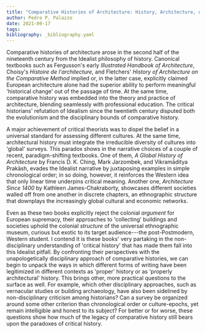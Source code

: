 ```yaml
---
title: "Comparative Histories of Architecture: History, Architecture, or Idealism?"
author: Pedro P. Palazzo
date: 2021-09-17
tags:
bibliography: _bibliography.yaml
---
```


Comparative histories of architecture arose in the second half of the
nineteenth century from the Idealist philosophy of history. Canonical
textbooks such as Fergusson's early *Illustrated Handbook of
Architecture*, Choisy's *Histoire de l'architecture*, and Fletchers'
*History of Architecture on the Comparative Method* implied or, in the
latter case, explicitly claimed European architecture alone had the
superior ability to perform meaningful 'historical change' out of the
passage of time. At the same time, comparative history was embedded into
the theory and practice of architecture, blending seamlessly with
professional education. The critical historians' refutation of Idealism
since the twentieth century disputed both the evolutionism and the
disciplinary bounds of comparative history.

A major achievement of critical theorists was to dispel the belief in a
universal standard for assessing different cultures. At the same time,
architectural history must integrate the irreducible diversity of
cultures into 'global' surveys. This paradox shows in the narrative
choices of a couple of recent, paradigm-shifting textbooks. One of them,
*A Global History of Architecture* by Francis D. K. Ching, Mark
Jarzombek, and Vikramāditya Prakāsh, evades the Idealist narrative by
juxtaposing examples in simple chronological order; in so doing,
however, it reinforces the Western idea that only linear time underpins
critical meaning. Another one, *Architecture Since 1400* by Kathleen
James-Chakraborty, showcases different societies walled off from one
another in discrete chapters, an ethnographic structure that downplays
the increasingly global cultural and economic networks.

Even as these two books explicitly reject the colonial *argument* for
European supremacy, their approaches to 'collecting' buildings and
societies uphold the colonial *structure* of the universal ethnographic
museum, curious but exotic to its target audience---the post-Postmodern,
Western student. I contend it is these books' very partaking in the
non-disciplinary understanding of 'critical history' that has made them
fall into this Idealist pitfall. By confronting their perspectives with
the unapologetically disciplinary approach of comparative histories, we
can begin to unpack the ways in which different forms of writing have
been legitimized in different contexts as 'proper' history or as
'properly architectural' history. This brings other, more practical
questions to the surface as well. For example, which
other disciplinary approaches, such
as vernacular studies or building archaeology, have also been sidelined
by non-disciplinary criticism among historians? Can a survey be
organized around some other criterion than chronological order or
culture-epochs, yet remain intelligible and honest to its subject? For
better or for worse, these questions show how much of the legacy of
comparative history still bears upon the paradoxes of critical history.

<!--
   -We found your abstract particularly compelling, but believe that it
   -could benefit from more detail, for example, what are the few recent
   -books that you will be considering in your position paper. We would like
   -to encourage you to read the RT provocation and make sure your abstract
   -states a position in response. Before 20 December, please send us the
   -final version of your abstract.
   -
   -RT03 – Historiography, get it right!
   -
   -Roundtable sponsored by the Society of Architectural Historians
   -Australia and New Zealand.
   -
   -Chairs: Macarena de la Vega, University of Melbourne; Gevork Hartoonian,
   -University of Canberra.
   -
   -… experience of the mole of History burrowing through a lengthy past and
   -creating its specific traditions in the process.                    
   -E. P. Thompson
   -
   -Yes, histories of architecture do produce traditions: the styles
   -associated with certain periods, the connections made between tendencies
   -and a certain group of architects. Above all, the conjectures which
   -historians have construed and constructed in the delusion that they can
   -capture the Zeitgeist. Nevertheless, should this ever-growing body of
   -work be taken for History? To what extent does a text on the past
   -approximate History? More specifically, what is the intersection between
   -History and histories of architecture? Not every work concerned with
   -past architecture is categorically historical, especially those written
   -in the last twenty years. With the contemporary demise of Theory at
   -least in architectural praxis, the decline of which was foreshadowed by
   -the death of Jacques Derrida, useful binaries such as history and
   -theory, history and criticism have lost their visibility, smoothing the
   -way for the prevailing textuality. This turn of events is coterminous
   -with the dissemination of contemporary digital networks engineered by
   -global capitalism. Rather than to claim “the death of history,” the
   -question is in what capacity does architectural history index History
   -beyond contingencies, without reducing the text to only empirical
   -realities, including those collected through archival research.
   -
   -To go beyond “reportage” and “textuality,” the two unconscious
   -dimensions of contemporary history writing, we should recall the past
   -accurately. Manfredo Tafuri, for one, said it all: there is no criticism
   -but history. We argue that there is no history but historical criticism.
   -In this sense, the non-contemporaneity implied in the dialectics of past
   -and present plays a crucial role to the point that, like a detective,
   -the historian should seek clues lost in between fragments of collected
   -facts, subjective and objective. To follow E.P. Thompson, to be
   -critically effective, the historiography of architecture should organise
   -and interpret facts and ideas taking into account the specific
   -traditions established by the mole of History. We invite papers that
   -respond to the provocations framed above and that investigate critical
   -strategies in architectural historiography with a focus on one of these
   -topics: heritage and the past present, monumentality and the past
   -frozen, landscape and the everlasting, historical time and temporality,
   -and contemporaneity of architecture and history.
   -->

